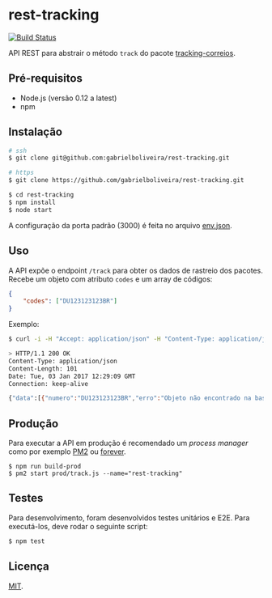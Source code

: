 # rest-tracking

[![Build Status](https://travis-ci.org/gabrielboliveira/rest-tracking.svg?branch=master)](https://travis-ci.org/gabrielboliveira/rest-tracking)

API REST para abstrair o método `track` do pacote [tracking-correios](https://github.com/gabrielboliveira/tracking-correios).

## Pré-requisitos

- Node.js (versão 0.12 a latest)
- npm

## Instalação

```sh
# ssh
$ git clone git@github.com:gabrielboliveira/rest-tracking.git

# https
$ git clone https://github.com/gabrielboliveira/rest-tracking.git

$ cd rest-tracking
$ npm install
$ node start
```

A configuração da porta padrão (3000) é feita no arquivo [env.json](src/env.json).

## Uso

A API expõe o endpoint `/track` para obter os dados de rastreio dos pacotes. Recebe um objeto com atributo `codes` e um array de códigos:

```json
{
    "codes": ["DU123123123BR"]
}
```

Exemplo:

```sh
$ curl -i -H "Accept: application/json" -H "Content-Type: application/json" -X POST -d '{"codes": ["DU123123123BR"]}' http://localhost:3000/track

> HTTP/1.1 200 OK
Content-Type: application/json
Content-Length: 101
Date: Tue, 03 Jan 2017 12:29:09 GMT
Connection: keep-alive

{"data":[{"numero":"DU123123123BR","erro":"Objeto não encontrado na base de dados dos Correios."}]}
```

## Produção

Para executar a API em produção é recomendado um _process manager_ como por exemplo [PM2](https://github.com/Unitech/pm2) ou [forever](https://github.com/foreverjs/forever).

```sh'
$ npm run build-prod
$ pm2 start prod/track.js --name="rest-tracking"
```

## Testes

Para desenvolvimento, foram desenvolvidos testes unitários e E2E. Para executá-los, deve rodar o seguinte script:

```sh
$ npm test
```

## Licença

[MIT](LICENSE.md).

